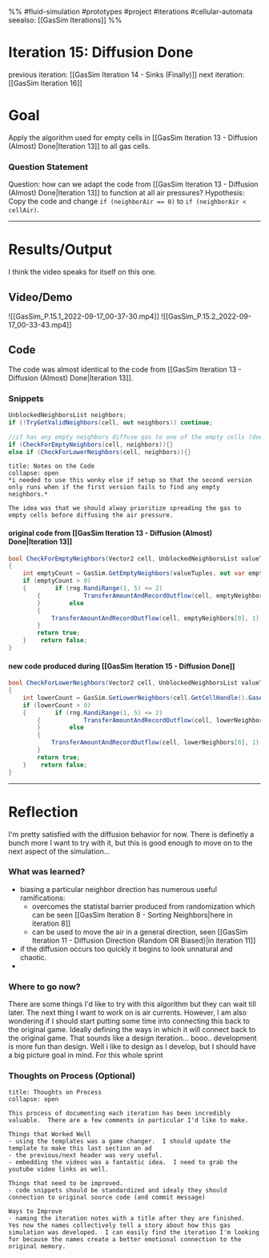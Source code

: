 %%
#fluid-simulation #prototypes #project #iterations #cellular-automata 
seealso: [[GasSim Iterations]]
%%
# Iteration 15: Diffusion Done
previous iteration: [[GasSim Iteration 14 - Sinks (Finally)]]
next iteration: [[GasSim Iteration 16]]

# Goal 
Apply the algorithm used for empty cells in [[GasSim Iteration 13 - Diffusion (Almost) Done|Iteration 13]] to all gas cells.

### Question Statement
Question: how can we adapt the code from [[GasSim Iteration 13 - Diffusion (Almost) Done|Iteration 13]] to function at all air pressures?
Hypothesis: Copy the code and change `if (neighborAir == 0)` to `if (neighborAir < cellAir)`.

---
# Results/Output
I think the video speaks for itself on this one.

## Video/Demo

![[GasSim_P.15.1_2022-09-17_00-37-30.mp4]]
![[GasSim_P.15.2_2022-09-17_00-33-43.mp4]]


## Code
The code was almost identical to the code from [[GasSim Iteration 13 - Diffusion (Almost) Done|Iteration 13]].
### Snippets

```cs
UnblockedNeighborsList neighbors;
if (!TryGetValidNeighbors(cell, out neighbors)) continue;

//if has any empty neighbors diffuse gas to one of the empty cells (doesn't matter which one)
if (CheckForEmptyNeighbors(cell, neighbors)){}
else if (CheckForLowerNeighbors(cell, neighbors)){}
```
```ad-note
title: Notes on the Code
collapse: open
*i needed to use this wonky else if setup so that the second version only runs when if the first version fails to find any empty neighbors.* 

The idea was that we should alway prioritize spreading the gas to empty cells before diffusing the air pressure.  

```


#### original code from [[GasSim Iteration 13 - Diffusion (Almost) Done|Iteration 13]]
```cs
bool CheckForEmptyNeighbors(Vector2 cell, UnblockedNeighborsList valueTuples)  
{  
    int emptyCount = GasSim.GetEmptyNeighbors(valueTuples, out var emptyNeighbors);  
    if (emptyCount > 0)  
    {        if (rng.RandiRange(1, 5) <= 2)  
        {            TransferAmountAndRecordOutflow(cell, emptyNeighbors[rng.RandiRange(0, emptyCount - 1)], 1);  
        }        else  
        {  
            TransferAmountAndRecordOutflow(cell, emptyNeighbors[0], 1);  
        }  
        return true;  
    }    return false;  
}
```

#### new code produced during [[GasSim Iteration 15 - Diffusion Done]]
```cs
bool CheckForLowerNeighbors(Vector2 cell, UnblockedNeighborsList valueTuples)  
{  
    int lowerCount = GasSim.GetLowerNeighbors(cell.GetCellHandle().GasAmount, valueTuples, out Array<Vector2> lowerNeighbors);  
    if (lowerCount > 0)  
    {        if (rng.RandiRange(1, 5) <= 2)  
        {            TransferAmountAndRecordOutflow(cell, lowerNeighbors[rng.RandiRange(0, lowerCount - 1)], 1);  
        }        else  
        {  
            TransferAmountAndRecordOutflow(cell, lowerNeighbors[0], 1);  
        }  
        return true;  
    }    return false;  
}
```



---

# Reflection
I'm pretty satisfied with the diffusion behavior for now.  There is definetly a bunch more I want to try with it, but this is good enough to move on to the next aspect of the simulation...
### What was learned?
- biasing a particular neighbor direction has numerous useful ramifications:
	- overcomes the statistal barrier produced from randomization which can be seen [[GasSim Iteration 8 - Sorting Neighbors|here in iteration 8]]
	- can be used to move the air in a general direction, seen [[GasSim Iteration 11 - Diffusion Direction (Random OR Biased)|in iteration 11]]
- if the diffusion occurs too quickly it begins to look unnatural and chaotic.  
- 

### Where to go now?
There are some things I'd like to try with this algorithm but they can wait till later.  The next thing I want to work on is air currents.  However, I am also wondering if I should start putting some time into connecting this back to the original game.  Ideally defining the ways in which it will connect back to the original game.  That sounds like a design iteration... booo..  development is more fun than design.  Well i like to design as I develop, but I should have a big picture goal in mind. For this whole sprint

### Thoughts on Process (Optional)
```ad-question
title: Thoughts on Process
collapse: open

This process of documenting each iteration has been incredibly valuable.  There are a few comments in particular I'd like to make.

Things that Worked Well
- using the templates was a game changer.  I should update the template to make this last section an ad
- the previous/next header was very useful.  
- embedding the videos was a fantastic idea.  I need to grab the youtube video links as well.

Things that need to be improved.
- code snippets should be standardized and idealy they should connection to original source code (and commit message)

Ways to Improve
- naming the iteration notes with a title after they are finished.  Yes now the names collectively tell a story about how this gas simulation was developed.  I can easily find the iteration I'm looking for because the names create a better emotional connection to the original memory. 
```
